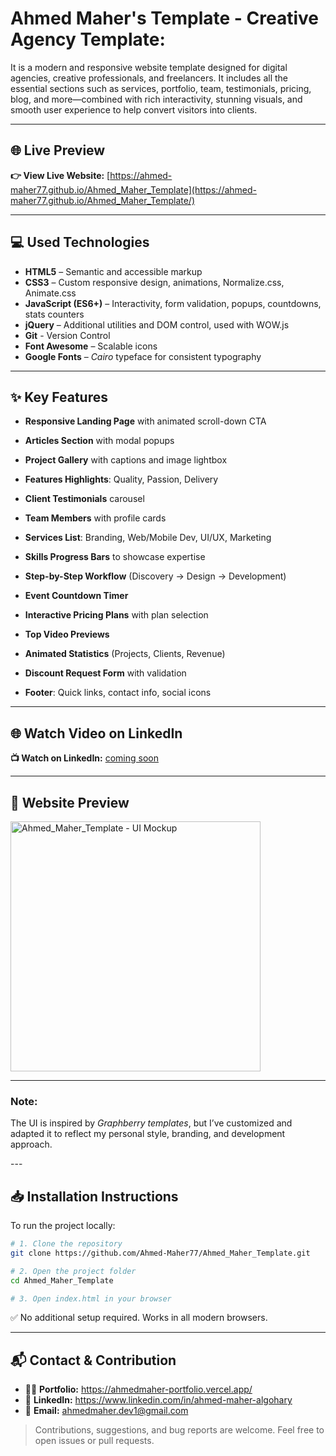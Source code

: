 # Ahmed Maher's Template - Creative Agency Template:
It is a modern and responsive website template designed for digital agencies, creative professionals, and freelancers. It includes all the essential sections such as services, portfolio, team, testimonials, pricing, blog, and more—combined with rich interactivity, stunning visuals, and smooth user experience to help convert visitors into clients.

---

## 🌐 Live Preview  
**👉 View Live Website:** [https://ahmed-maher77.github.io/Ahmed_Maher_Template](https://ahmed-maher77.github.io/Ahmed_Maher_Template/)

---

## 💻 Used Technologies

- **HTML5** – Semantic and accessible markup  
- **CSS3** – Custom responsive design, animations, Normalize.css, Animate.css  
- **JavaScript (ES6+)** – Interactivity, form validation, popups, countdowns, stats counters  
- **jQuery** – Additional utilities and DOM control, used with WOW.js
- **Git** - Version Control
- **Font Awesome** – Scalable icons  
- **Google Fonts** – *Cairo* typeface for consistent typography  

---

## ✨ Key Features

- **Responsive Landing Page** with animated scroll-down CTA  
- **Articles Section** with modal popups  
- **Project Gallery** with captions and image lightbox  
- **Features Highlights**: Quality, Passion, Delivery  
- **Client Testimonials** carousel  

- **Team Members** with profile cards  
- **Services List**: Branding, Web/Mobile Dev, UI/UX, Marketing  
- **Skills Progress Bars** to showcase expertise  
- **Step-by-Step Workflow** (Discovery → Design → Development)  
- **Event Countdown Timer**  
- **Interactive Pricing Plans** with plan selection  
- **Top Video Previews**  
- **Animated Statistics** (Projects, Clients, Revenue)  
- **Discount Request Form** with validation  
- **Footer**: Quick links, contact info, social icons  

---

## 🌐 Watch Video on LinkedIn  
**📺 Watch on LinkedIn:** [coming soon]()

---

## 👀 Website Preview  
<a href="https://ahmed-maher77.github.io/Ahmed_Maher_Template/" title="demo">
  <img src="https://github.com/user-attachments/assets/4f9f1898-5969-46bf-a54d-8fa6d9962ea1" alt="Ahmed_Maher_Template - UI Mockup" width="400">
</a>

---

<h3>Note:</h3>

<p>The UI is inspired by <i>Graphberry templates</i>, but I’ve customized and adapted it to reflect my personal style, branding, and development approach.</p>
---

## 📥 Installation Instructions

To run the project locally:

```bash
# 1. Clone the repository
git clone https://github.com/Ahmed-Maher77/Ahmed_Maher_Template.git

# 2. Open the project folder
cd Ahmed_Maher_Template

# 3. Open index.html in your browser
```
✅ No additional setup required. Works in all modern browsers.

<hr/>

## 📬 Contact & Contribution
- 🧑‍💻 **Portfolio:** <a href="https://ahmedmaher-portfolio.vercel.app/" title="See My Portfolio">https://ahmedmaher-portfolio.vercel.app/</a>
- 🔗 **LinkedIn:** <a href="https://www.linkedin.com/in/ahmed-maher-algohary" title="Contact via LinkedIn">https://www.linkedin.com/in/ahmed-maher-algohary</a>
- 📧 **Email:** <a href="mailto:ahmedmaher.dev1@gmail.com" title="Contact via Email">ahmedmaher.dev1@gmail.com</a>

> Contributions, suggestions, and bug reports are welcome. Feel free to open issues or pull requests.

